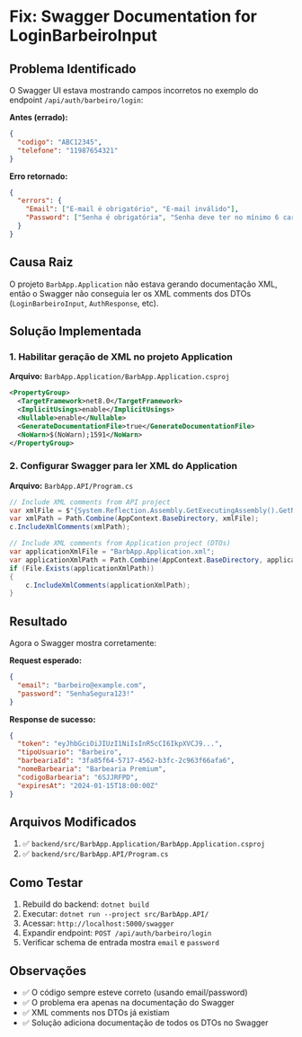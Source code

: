 # Fix: Swagger Documentation for LoginBarbeiroInput

## Problema Identificado

O Swagger UI estava mostrando campos incorretos no exemplo do endpoint `/api/auth/barbeiro/login`:

**Antes (errado):**
```json
{
  "codigo": "ABC12345",
  "telefone": "11987654321"
}
```

**Erro retornado:**
```json
{
  "errors": {
    "Email": ["E-mail é obrigatório", "E-mail inválido"],
    "Password": ["Senha é obrigatória", "Senha deve ter no mínimo 6 caracteres"]
  }
}
```

## Causa Raiz

O projeto `BarbApp.Application` não estava gerando documentação XML, então o Swagger não conseguia ler os XML comments dos DTOs (`LoginBarbeiroInput`, `AuthResponse`, etc).

## Solução Implementada

### 1. Habilitar geração de XML no projeto Application

**Arquivo:** `BarbApp.Application/BarbApp.Application.csproj`

```xml
<PropertyGroup>
  <TargetFramework>net8.0</TargetFramework>
  <ImplicitUsings>enable</ImplicitUsings>
  <Nullable>enable</Nullable>
  <GenerateDocumentationFile>true</GenerateDocumentationFile>
  <NoWarn>$(NoWarn);1591</NoWarn>
</PropertyGroup>
```

### 2. Configurar Swagger para ler XML do Application

**Arquivo:** `BarbApp.API/Program.cs`

```csharp
// Include XML comments from API project
var xmlFile = $"{System.Reflection.Assembly.GetExecutingAssembly().GetName().Name}.xml";
var xmlPath = Path.Combine(AppContext.BaseDirectory, xmlFile);
c.IncludeXmlComments(xmlPath);

// Include XML comments from Application project (DTOs)
var applicationXmlFile = "BarbApp.Application.xml";
var applicationXmlPath = Path.Combine(AppContext.BaseDirectory, applicationXmlFile);
if (File.Exists(applicationXmlPath))
{
    c.IncludeXmlComments(applicationXmlPath);
}
```

## Resultado

Agora o Swagger mostra corretamente:

**Request esperado:**
```json
{
  "email": "barbeiro@example.com",
  "password": "SenhaSegura123!"
}
```

**Response de sucesso:**
```json
{
  "token": "eyJhbGciOiJIUzI1NiIsInR5cCI6IkpXVCJ9...",
  "tipoUsuario": "Barbeiro",
  "barbeariaId": "3fa85f64-5717-4562-b3fc-2c963f66afa6",
  "nomeBarbearia": "Barbearia Premium",
  "codigoBarbearia": "6SJJRFPD",
  "expiresAt": "2024-01-15T18:00:00Z"
}
```

## Arquivos Modificados

1. ✅ `backend/src/BarbApp.Application/BarbApp.Application.csproj`
2. ✅ `backend/src/BarbApp.API/Program.cs`

## Como Testar

1. Rebuild do backend: `dotnet build`
2. Executar: `dotnet run --project src/BarbApp.API/`
3. Acessar: `http://localhost:5000/swagger`
4. Expandir endpoint: `POST /api/auth/barbeiro/login`
5. Verificar schema de entrada mostra `email` e `password`

## Observações

- ✅ O código sempre esteve correto (usando email/password)
- ✅ O problema era apenas na documentação do Swagger
- ✅ XML comments nos DTOs já existiam
- ✅ Solução adiciona documentação de todos os DTOs no Swagger
